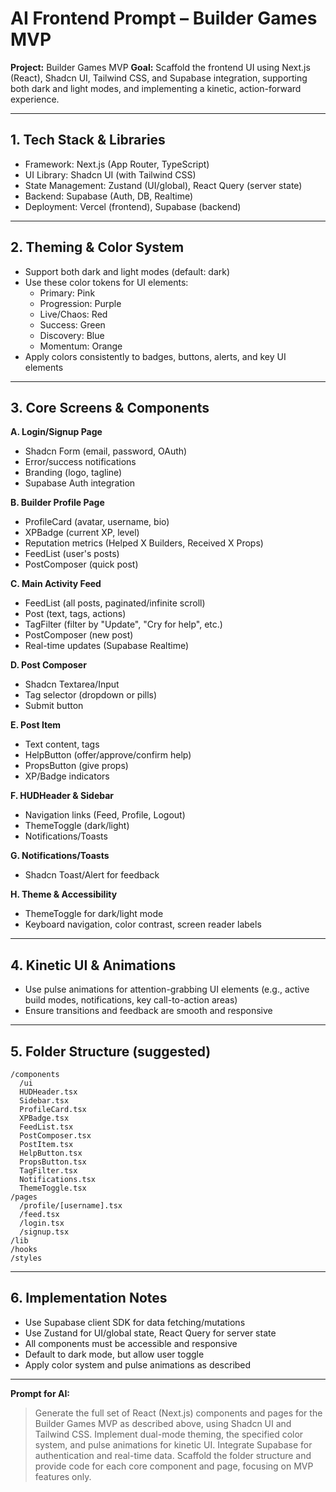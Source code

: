 # AI Frontend Prompt – Builder Games MVP

**Project:** Builder Games MVP
**Goal:** Scaffold the frontend UI using Next.js (React), Shadcn UI, Tailwind CSS, and Supabase integration, supporting both dark and light modes, and implementing a kinetic, action-forward experience.

---

## 1. Tech Stack & Libraries
- Framework: Next.js (App Router, TypeScript)
- UI Library: Shadcn UI (with Tailwind CSS)
- State Management: Zustand (UI/global), React Query (server state)
- Backend: Supabase (Auth, DB, Realtime)
- Deployment: Vercel (frontend), Supabase (backend)

---

## 2. Theming & Color System
- Support both dark and light modes (default: dark)
- Use these color tokens for UI elements:
  - Primary: Pink
  - Progression: Purple
  - Live/Chaos: Red
  - Success: Green
  - Discovery: Blue
  - Momentum: Orange
- Apply colors consistently to badges, buttons, alerts, and key UI elements

---

## 3. Core Screens & Components

**A. Login/Signup Page**
- Shadcn Form (email, password, OAuth)
- Error/success notifications
- Branding (logo, tagline)
- Supabase Auth integration

**B. Builder Profile Page**
- ProfileCard (avatar, username, bio)
- XPBadge (current XP, level)
- Reputation metrics (Helped X Builders, Received X Props)
- FeedList (user's posts)
- PostComposer (quick post)

**C. Main Activity Feed**
- FeedList (all posts, paginated/infinite scroll)
- Post (text, tags, actions)
- TagFilter (filter by "Update", "Cry for help", etc.)
- PostComposer (new post)
- Real-time updates (Supabase Realtime)

**D. Post Composer**
- Shadcn Textarea/Input
- Tag selector (dropdown or pills)
- Submit button

**E. Post Item**
- Text content, tags
- HelpButton (offer/approve/confirm help)
- PropsButton (give props)
- XP/Badge indicators

**F. HUDHeader & Sidebar**
- Navigation links (Feed, Profile, Logout)
- ThemeToggle (dark/light)
- Notifications/Toasts

**G. Notifications/Toasts**
- Shadcn Toast/Alert for feedback

**H. Theme & Accessibility**
- ThemeToggle for dark/light mode
- Keyboard navigation, color contrast, screen reader labels

---

## 4. Kinetic UI & Animations
- Use pulse animations for attention-grabbing UI elements (e.g., active build modes, notifications, key call-to-action areas)
- Ensure transitions and feedback are smooth and responsive

---

## 5. Folder Structure (suggested)

```
/components
  /ui
  HUDHeader.tsx
  Sidebar.tsx
  ProfileCard.tsx
  XPBadge.tsx
  FeedList.tsx
  PostComposer.tsx
  PostItem.tsx
  HelpButton.tsx
  PropsButton.tsx
  TagFilter.tsx
  Notifications.tsx
  ThemeToggle.tsx
/pages
  /profile/[username].tsx
  /feed.tsx
  /login.tsx
  /signup.tsx
/lib
/hooks
/styles
```

---

## 6. Implementation Notes
- Use Supabase client SDK for data fetching/mutations
- Use Zustand for UI/global state, React Query for server state
- All components must be accessible and responsive
- Default to dark mode, but allow user toggle
- Apply color system and pulse animations as described

---

**Prompt for AI:**

> Generate the full set of React (Next.js) components and pages for the Builder Games MVP as described above, using Shadcn UI and Tailwind CSS. Implement dual-mode theming, the specified color system, and pulse animations for kinetic UI. Integrate Supabase for authentication and real-time data. Scaffold the folder structure and provide code for each core component and page, focusing on MVP features only. 